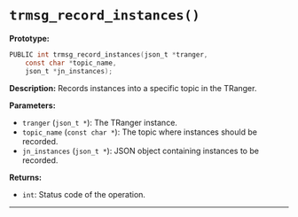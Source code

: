 # `trmsg_record_instances()`

**Prototype:**
```c
PUBLIC int trmsg_record_instances(json_t *tranger,
    const char *topic_name,
    json_t *jn_instances);
```

**Description:**
Records instances into a specific topic in the TRanger.

**Parameters:**
- `tranger` (`json_t *`): The TRanger instance.
- `topic_name` (`const char *`): The topic where instances should be recorded.
- `jn_instances` (`json_t *`): JSON object containing instances to be recorded.

**Returns:**
- `int`: Status code of the operation.

---
